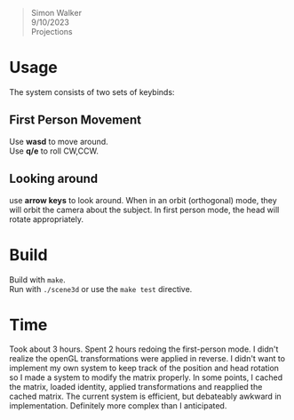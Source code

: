 > Simon Walker  
> 9/10/2023  
> Projections

# Usage

The system consists of two sets of keybinds:

## First Person Movement
Use **wasd** to move around.  
Use **q/e** to roll CW,CCW.  

## Looking around 

use **arrow keys** to look around. When in an orbit
(orthogonal) mode, they will orbit the camera about the subject.
In first person mode, the head will rotate appropriately.

# Build

Build with `make`.  
Run with `./scene3d`  or use the `make test` directive.

# Time

Took about 3 hours. Spent 2 hours redoing the first-person mode.
I didn't realize the openGL transformations were applied in reverse.
I didn't want to implement my own system to keep track of the position
and head rotation so I made a system to modify the matrix properly.
In some points, I cached the matrix, loaded identity, applied transformations
and reapplied the cached matrix. The current system is efficient, but
debateably awkward in implementation. Definitely more complex
than I anticipated.
